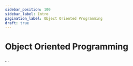 ```yaml
---
sidebar_position: 100
sidebar_label: Intro
pagination_label: Object Oriented Programming
draft: true
---
```


# Object Oriented Programming

...